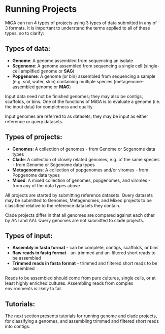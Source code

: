 # Running Projects

MiGA can run 4 types of projects using 3 types of data submitted in any of 3 formats. It is important to understand the terms applied to all of these types, so to clarify:

## Types of data:

* **Genome**: A genome assembled from sequencing an isolate
* **Scgenome**: A genome assembled from sequencing a single cell \(single-cell amplified genome or **SAG**\)
* **Popgenome**: A genome \(or bin\) assembled from sequencing a sample \(e.g. soil, water, skin\) containing multiple species \(metagenome-assembled genome or **MAG**\)

Input data need not be finished genomes; they may also be contigs, scaffolds, or bins. One of the functions of MiGA is to evaluate a genome \(i.e. the input data\) for completness and quality.

Input genomes are referred to as datasets; they may be input as either reference or query datasets.

## Types of projects:

* **Genomes**: A collection of genomes - from Genome or Scgenome data types
* **Clade**: A collection of closely related genomes, e.g. of the same species - from Genome or Scgenome data types
* **Metagenomes**: A collection of popgenomes and/or viromes - from Popgenome data types
* **Mixed**: A mixed collection of genomes, popgenomes, and viromes - from any of the data types above

All projects are started by submitting reference datasets. Query datasets may be submitted to Genomes, Metagenomes, and Mixed projects to be classified relative to the reference datasets they contain.

Clade projects differ in that all genomes are compared against each other by ANI and AAI. Query genomes are not submitted to clade projects.

## Types of input:

* **Assembly in fasta format** - can be complete, contigs, scaffolds, or bins
* **Raw reads in fastq format** - un-trimmed and un-filtered short reads to be assembled
* **Trimmed reads in fasta format** - trimmed and filtered short reads to be assembled

Reads to be assembled should come from pure cultures, single cells, or at least highly enriched cultures. Assembling reads from complex environments is likely to fail.

## Tutorials:

The next section presents tutorials for running genome and clade projects, for classifying a genomes, and assembling trimmed and filtered short reads into contigs.
